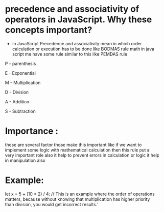 # precedence and associativity of operators in JavaScript. Why these concepts important?      


- in JavaScript Precedence and associativity mean in which order calculation or       execution has to be done like BODMAS rule math in java script me have some rule
 similar to this like PEMDAS rule 

 P - parenthesis 

 E - Exponential 

 M - Multiplication 

 D - Division 

 A - Addition 

 S - Subtraction

 # Importance :
 these are several factor those make this important like if we want to implement some 
 logic with mathematical calculation then this rule put a very important role
 also it help to prevent errors in calculation or logic it help in manipulation also 
 # Example:
 let x = 5 + (10 * 2) / 4; // This is an example where the order of operations matters, because without knowing that multiplication has higher priority than division, you would get incorrect results.'